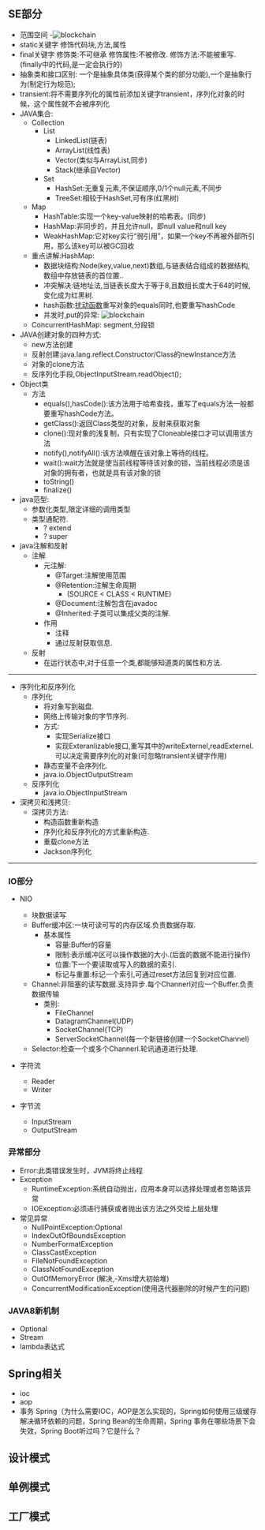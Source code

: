 ## SE部分
   - 范围空间
      -![blockchain](https://gss0.baidu.com/9vo3dSag_xI4khGko9WTAnF6hhy/zhidao/pic/item/cdbf6c81800a19d865fd770a3efa828ba71e46c7.jpg) 
   - static关键字 修饰代码块,方法,属性
   - final关键字 修饰类:不可继承 修饰属性:不被修改. 修饰方法:不能被重写.(finally中的代码,是一定会执行的)
   - 抽象类和接口区别: 一个是抽象具体类(获得某个类的部分功能),一个是抽象行为(制定行为规范);
   - transient:将不需要序列化的属性前添加关键字transient，序列化对象的时候，这个属性就不会被序列化
   - JAVA集合:
      - Collection
         - List
            - LinkedList(链表)
            - ArrayList(线性表)
            - Vector(类似与ArrayList,同步)
            - Stack(继承自Vector)
         - Set
            - HashSet:无重复元素,不保证顺序,0/1个null元素,不同步
            - TreeSet:相较于HashSet,可有序(红黑树)
      - Map
        - HashTable:实现一个key-value映射的哈希表。(同步)
        - HashMap:非同步的，并且允许null，即null value和null key
        - WeakHashMap:它对key实行“弱引用”，如果一个key不再被外部所引用，那么该key可以被GC回收
      - 重点讲解:HashMap:
        - 数据块结构:Node(key,value,next)数组,与链表结合组成的数据结构,数组中存放链表的首位置..
        - 冲突解决:链地址法,当链表长度大于等于8,且数组长度大于64的时候,变化成为红黑树.
        - hash函数:[扰动函数](https://www.cnblogs.com/zhengwang/p/8136164.html)重写对象的equals同时,也要重写hashCode
        - 并发时,put的异常:
        ![blockchain](https://pic2.zhimg.com/80/v2-68f6c6ac43dcdf661a7f28e25a4b5098_1440w.jpg?source=1940ef5c)
      - ConcurrentHashMap: segment,分段锁
   - JAVA创建对象的四种方式:
      - new方法创建
      - 反射创建:java.lang.reflect.Constructor/Class的newInstance方法
      - 对象的clone方法
      - 反序列化手段,ObjectInputStream.readObject();
   - Object类
      - 方法
         - equals(),hasCode():该方法用于哈希查找，重写了equals方法一般都要重写hashCode方法。
         - getClass():返回Class类型的对象，反射来获取对象
         - clone():现对象的浅复制，只有实现了Cloneable接口才可以调用该方法
         - notify(),notifyAll():该方法唤醒在该对象上等待的线程。
         - wait():wait方法就是使当前线程等待该对象的锁，当前线程必须是该对象的拥有者，也就是具有该对象的锁
         - toString()
         - finalize()
   - java范型:
       - 参数化类型,限定详细的调用类型
       - 类型通配符.
          - ? extend 
          - ? super 
   - java注解和反射
       - 注解
          - 元注解:
             - @Target:注解使用范围
             - @Retention:注解生命周期
                - (SOURCE < CLASS < RUNTIME)
             - @Document:注解包含在javadoc
             - @Inherited:子类可以集成父类的注解.
          - 作用
             - 注释
             - 通过反射获取信息.
       - 反射
          - 在运行状态中,对于任意一个类,都能够知道类的属性和方法.
---
   - 序列化和反序列化
       - 序列化
           - 将对象写到磁盘.
           - 网络上传输对象的字节序列.
           - 方式:
             - 实现Serialize接口
             - 实现Exteranlizable接口,重写其中的writeExternel,readExternel.可以决定需要序列化的对象(可忽略transient关键字作用)
           - 静态变量不会序列化.
           - java.io.ObjectOutputStream
       - 反序列化
           - java.io.ObjectInputStream
   - 深拷贝和浅拷贝:
       - 深拷贝方法:
          - 构造函数重新构造
          - 序列化和反序列化的方式重新构造.
          - 重载clone方法
          - Jackson序列化
---
   ### IO部分
   - NIO
      - 块数据读写
      - Buffer缓冲区:一块可读可写的内存区域.负责数据存取.
         - 基本属性
            - 容量:Buffer的容量
            - 限制:表示缓冲区可以操作数据的大小.(后面的数据不能进行操作)
            - 位置:下一个要读取或写入的数据的索引.
            - 标记与重置:标记一个索引,可通过reset方法回复到对应位置.
      - Channel:非阻塞的读写数据.支持异步.每个Channerl对应一个Buffer.负责数据传输
         - 类别:
            - FileChannel
            - DatagramChannel(UDP)
            - SocketChannel(TCP)
            - ServerSocketChannel(每一个新链接创建一个SocketChannel)
      - Selector:检查一个或多个Channerl.轮讯通道进行处理.

   - 字符流
      - Reader
      - Writer
   - 字节流
      - InputStream
      - OutputStream
   ### 异常部分
   - Error:此类错误发生时，JVM将终止线程
   - Exception
      - RuntimeException:系统自动抛出，应用本身可以选择处理或者忽略该异常
      - IOException:必须进行捕获或者抛出该方法之外交给上层处理
   - 常见异常
      - NullPointException:Optional
      - IndexOutOfBoundsException
      - NumberFormatException
      - ClassCastException
      - FileNotFoundException
      - ClassNotFoundException
      - OutOfMemoryError (解决,-Xms增大初始堆)
      - ConcurrentModificationException(使用迭代器删除的时候产生的问题)
   ### JAVA8新机制
   - Optional  
   - Stream
   - lambda表达式
  

## Spring相关
   - ioc
   - aop
   - 事务
   Spring（为什么需要IOC，AOP是怎么实现的，Spring如何使用三级缓存解决循环依赖的问题，Spring Bean的生命周期，Spring 事务在哪些场景下会失效，Spring Boot听过吗？它是什么？
## 设计模式
   ## 单例模式  
   ## 工厂模式